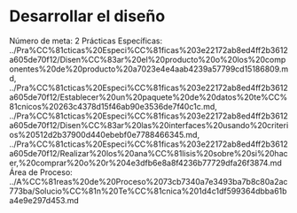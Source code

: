 # Desarrollar el diseño

Número de meta: 2
Prácticas Específicas: ../Pra%CC%81cticas%20Especi%CC%81ficas%203e22172ab8ed4ff2b3612a605de70f12/Disen%CC%83ar%20el%20producto%20o%20los%20componentes%20de%20producto%20a7023e4e4aab4239a57799cd15186809.md, ../Pra%CC%81cticas%20Especi%CC%81ficas%203e22172ab8ed4ff2b3612a605de70f12/Establecer%20un%20paquete%20de%20datos%20te%CC%81cnicos%20263c4378d15f46ab90e3536de7f40c1c.md, ../Pra%CC%81cticas%20Especi%CC%81ficas%203e22172ab8ed4ff2b3612a605de70f12/Disen%CC%83ar%20las%20interfaces%20usando%20criterios%20512d2b37900d440ebebf0e7788466345.md, ../Pra%CC%81cticas%20Especi%CC%81ficas%203e22172ab8ed4ff2b3612a605de70f12/Realizar%20los%20ana%CC%81lisis%20sobre%20si%20hacer,%20comprar%20o%20r%204e3dfb6e8a8f4236b77729dfa26f3874.md
Área de Proceso: ../A%CC%81reas%20de%20Proceso%2073cb7340a7e3493ba7b8c80a2ac773ba/Solucio%CC%81n%20Te%CC%81cnica%201d4c1df599364dbba61ba4e9e297d453.md